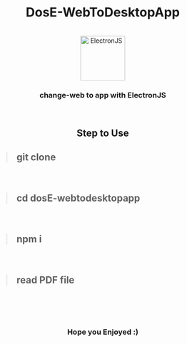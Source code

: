 <h1 align="center"> DosE-WebToDesktopApp </h1>
<br/>
<div align="center">
<img src="https://www.howtoautomate.in.th/wp-content/uploads/2019/05/1024px-Electron_Software_Framework_Logo.svg_-696x696.png" alt="ElectronJS" width="100" height="100"/>
</div>
<h3 align="center">change-web to app with ElectronJS</h3>
<br/>
<h2 align="center">Step to Use<h2>
  
> git clone
  <br/>
  
> cd dosE-webtodesktopapp
  <br/>
  
> npm i
  <br/>
  
> read PDF file
  <br/>
  
  <br/>
  
  <h3 align="center">Hope you Enjoyed :)</h3>
